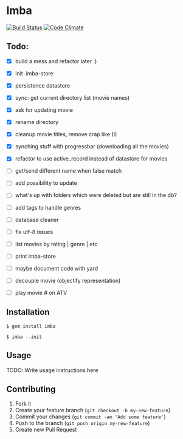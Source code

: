 # Imba

[![Build Status](https://travis-ci.org/DonSchado/imba.png?branch=master)](https://travis-ci.org/DonSchado/imba)
[![Code Climate](https://codeclimate.com/github/DonSchado/imba.png)](https://codeclimate.com/github/DonSchado/imba)

## Todo:

- [x] build a mess and refactor later :)
- [x] init .imba-store
- [x] persistence datastore
- [x] sync: get current directory list (movie names)
- [x] ask for updating movie
- [x] rename directory
- [x] cleanup movie titles, remove crap like (I)
- [x] synching stuff with progressbar (downloading all the movies)
- [x] refactor to use active_record instead of datastore for movies
- [ ] get/send different name when false match
- [ ] add possibility to update
- [ ] what's up with folders which were deleted but are still in the db?
- [ ] add tags to handle genres
- [ ] database cleaner
- [ ] fix utf-8 issues
- [ ] list movies by rating | genre | etc
- [ ] print imba-store
- [ ] maybe document code with yard
- [ ] decouple movie (objectify representation)
- [ ] play movie # on ATV


## Installation

    $ gem install imba

    $ imba --init


## Usage

TODO: Write usage instructions here

## Contributing

1. Fork it
2. Create your feature branch (`git checkout -b my-new-feature`)
3. Commit your changes (`git commit -am 'Add some feature'`)
4. Push to the branch (`git push origin my-new-feature`)
5. Create new Pull Request
